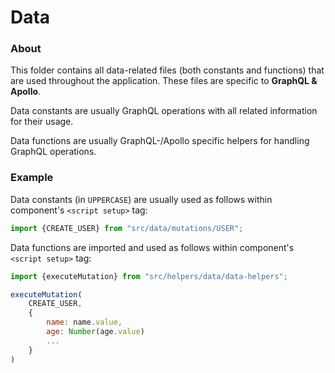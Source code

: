 # Data

### About

This folder contains all data-related files (both constants and functions) that
are used throughout the application.
These files are specific to **GraphQL & Apollo**.

Data constants are usually GraphQL operations with all related information for their usage.

Data functions are usually GraphQL-/Apollo specific helpers for handling GraphQL operations.

### Example
Data constants (in `UPPERCASE`) are usually used as follows within component's `<script setup>` tag:

```javascript
import {CREATE_USER} from "src/data/mutations/USER";
```

Data functions are imported and used as follows within component's `<script setup>` tag:

```javascript
import {executeMutation} from "src/helpers/data/data-helpers";

executeMutation(
    CREATE_USER,
    {
        name: name.value,
        age: Number(age.value)
        ...
    }
)
```
